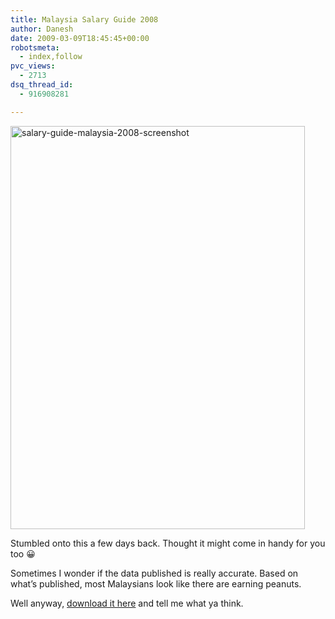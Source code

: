 ```yaml
---
title: Malaysia Salary Guide 2008
author: Danesh
date: 2009-03-09T18:45:45+00:00
robotsmeta:
  - index,follow
pvc_views:
  - 2713
dsq_thread_id:
  - 916908281

---
```

[<img loading="lazy" class="alignnone size-full wp-image-1296" title="salary-guide-malaysia-2008-screenshot" src="/wp-content/uploads/2009/03/salary-guide-malaysia-2008-screeshot.png" alt="salary-guide-malaysia-2008-screenshot" width="471" height="645" />][1]

Stumbled onto this a few days back. Thought it might come in handy for you too 😀

Sometimes I wonder if the data published is really accurate. Based on what&#8217;s published, most Malaysians look like there are earning peanuts.

Well anyway, [download it here][1] and tell me what ya think.

 [1]: http://www.docstoc.com/docs/4772475/Salary-Guide-Malaysia-2008